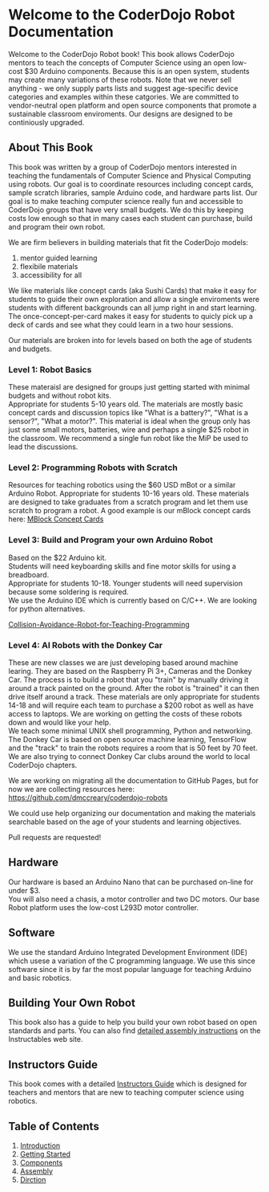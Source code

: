 # Welcome to the CoderDojo Robot Documentation

Welcome to the CoderDojo Robot book!  This book allows CoderDojo mentors to teach the concepts of Computer Science using an open
low-cost $30 Arduino components.  Because this is an open system, students may create many variations of these robots.  Note
that we never sell anything - we only supply parts lists and suggest age-specific device categories and examples within these catgories.
We are committed to vendor-neutral open platform and open source components that promote a sustainable classroom enviroments.  Our designs
are designed to be continiously upgraded.

## About This Book
This book was written by a group of CoderDojo mentors interested in teaching the fundamentals of
Computer Science and Physical Computing using robots.  Our goal is to coordinate resources including concept cards, sample scratch libraries, sample Arduino code, 
and hardware parts list.  Our goal is to make teaching computer science really fun and accessible to CoderDojo groups that have very small budgets.  We do this
by keeping costs low enough so that in many cases each student can purchase, build and program their own robot.

We are firm believers in building materials that fit the CoderDojo models:
1. mentor guided learning
2. flexibile materials
3. accessibility for all

We like materials like concept cards (aka Sushi Cards) that make it easy for students to guide their own exploration and allow a single enviroments were students with
different backgrounds can all jump right in and start learning.  The once-concept-per-card makes it easy for students to 
quicly pick up a deck of cards and see what they could learn in a two hour sessions.

Our materials are broken into for levels based on both the age of students and budgets.
### Level 1: Robot Basics
These materaisl are designed for groups just getting started with minimal budgets and without robot kits.  
Appropriate for students 5-10 years old.  The materials are mostly basic concept cards and discussion topics like 
"What is a battery?", "What is a sensor?", "What a motor?".  This material is ideal when the group only has just 
some small motors, batteries, wire and perhaps a single $25 robot in the classroom.  We recommend a single fun
robot like the MiP be used to lead the discussions.

### Level 2: Programming Robots with Scratch
Resources for teaching robotics using the $60 USD mBot or a similar Arduino Robot.
Appropriate for students 10-16 years old.  These materials are designed to take graduates from a scratch program and let them use scratch to program a robot.
A good example is our mBlock concept cards here:
[MBlock Concept Cards](https://github.com/dmccreary/coderdojo-robots/blob/master/docs/mBlock-concept-cards.pptx)

### Level 3: Build and Program your own Arduino Robot
Based on the $22 Arduino kit.  
Students will need keyboarding skills and fine motor skills for using a breadboard.  
Appropriate for students 10-18.  Younger students will need supervision because some soldering is required.  
We use the Arduino IDE which is currently based on C/C++.  We are looking for python alternatives.

[Collision-Avoidance-Robot-for-Teaching-Programming](https://www.instructables.com/id/Collision-Avoidance-Robot-for-Teaching-Programming)

### Level 4: AI Robots with the Donkey Car
These are new classes we are just developing based around machine learing.  They are based on the Raspberry Pi 3+, Cameras and the Donkey Car.  The process
is to build a robot that you "train" by manually driving it around a track painted on the ground.  After the robot is "trained" it can then drive itself around a track.
These materials are only appropriate for students 14-18 and will 
require each team to purchase a $200 robot as well as have access to laptops.  We are working on getting the costs of these robots down and would like your help.  
We teach some minimal UNIX shell programming, Python and networking. The Donkey Car is based on open source machine learning, 
TensorFlow and the "track" to train the robots requires a room that is 50 feet by 70 feet.  We are also trying to connect Donkey Car clubs around the world to local
CoderDojo chapters.


We are working on migrating all the documentation to GitHub Pages, but for now we are collecting resources here: https://github.com/dmccreary/coderdojo-robots

We could use help organizing our documentation and making the materials searchable based on the age of your students and learning objectives.

Pull requests are requested!

## Hardware
Our hardware is based an Arduino Nano that can be purchased on-line for under $3.  
You will also need a chasis, a motor controller and two DC motors.  Our base Robot platform uses the low-cost L293D motor controller.

## Software
We use the standard Arduino Integrated Development Environment (IDE) which usese a variation of the C programming language.
We use this since software since it is by far the most popular language for teaching Arduino and basic robotics.

## Building Your Own Robot
This book also has a guide to help you build your own robot based on open standards and parts.
You can also find [detailed assembly instructions](https://www.instructables.com/id/Collision-Avoidance-Robot-for-Teaching-Programming/) on the 
Instructables web site.

## Instructors Guide
This book comes with a detailed [Instructors Guide](docs/instructors-guide.md) which is designed for teachers and mentors that 
are new to teaching computer science using robotics.

## Table of Contents
   1. [Introduction](docs/introduction.md)
   1. [Getting Started](docs/getting-started.md)
   1. [Components](docs/components.md)
   1. [Assembly](docs/assembly.md)
   1. [Dirction](docs/direction.md)
